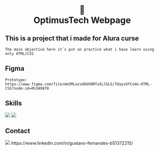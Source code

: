 <h1 align="center">
📄<br>OptimusTech Webpage
</h1>

## This is a project that i made for Alura curse
    The main objective here it´s put on practice what i have learn using only HTML/CSS

## Figma
    Prototype: https://www.figma.com/file/mm3MLozvUDGhDRTxSLlGL5/7daysOfCode-HTML-CSS?node-id=0%3A9878

## Skills

<img src="https://img.shields.io/badge/HTML5-E34F26?style=for-the-badge&logo=html5&logoColor=white" />
<img src="https://img.shields.io/badge/CSS-239120?style=for-the-badge&logo=css3&logoColor=white" />

## Contact

<img src="https://img.shields.io/badge/LinkedIn-0077B5?style=for-the-badge&logo=linkedin&logoColor=white" /> 
https://www.linkedin.com/in/gustavo-fernandes-b51372215/
